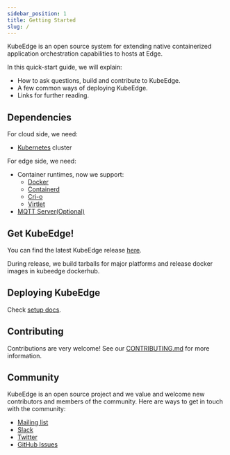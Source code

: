 ```yaml
---
sidebar_position: 1
title: Getting Started
slug: /
---
```

KubeEdge is an open source system for extending native containerized application orchestration capabilities to hosts at Edge.

In this quick-start guide, we will explain:

- How to ask questions, build and contribute to KubeEdge.
- A few common ways of deploying KubeEdge.
- Links for further reading.

## Dependencies

For cloud side, we need:

- [Kubernetes](https://kubernetes.io) cluster

For edge side, we need:

- Container runtimes, now we support:
  - [Docker](https://www.docker.com)
  - [Containerd](https://github.com/containerd/containerd)
  - [Cri-o](https://cri-o.io)
  - [Virtlet](https://docs.virtlet.cloud)
- [MQTT Server(Optional)](https://mosquitto.org)

## Get KubeEdge!

You can find the latest KubeEdge release [here](https://github.com/kubeedge/kubeedge/releases).

During release, we build tarballs for major platforms and release docker images in kubeedge dockerhub.

## Deploying KubeEdge

Check [setup docs](./setup/keadm).

## Contributing

Contributions are very welcome! See our [CONTRIBUTING.md](./community/contribute) for more information.

## Community

KubeEdge is an open source project and we value and welcome new contributors and members
of the community. Here are ways to get in touch with the community:

- [Mailing list](https://groups.google.com/forum/#!forum/kubeedge)
- [Slack](https://join.slack.com/t/kubeedge/shared_invite/enQtNjc0MTg2NTg2MTk0LWJmOTBmOGRkZWNhMTVkNGU1ZjkwNDY4MTY4YTAwNDAyMjRkMjdlMjIzYmMxODY1NGZjYzc4MWM5YmIxZjU1ZDI)
- [Twitter](https://twitter.com/kubeedge)
- [GitHub Issues](https://github.com/kubeedge/kubeedge/issues)
